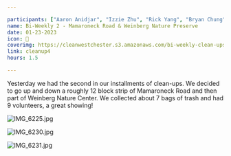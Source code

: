 ```yaml
---

participants: ["Aaron Anidjar", "Izzie Zhu", "Rick Yang", "Bryan Chung", "Linda Zhang", "Chloe Ji", "Kelly Deng", "Evan Lee", "Sophia Wu"]
name: Bi-Weekly 2 - Mamaroneck Road & Weinberg Nature Preserve
date: 01-23-2023
icon: 🌿
coverimg: https://cleanwestchester.s3.amazonaws.com/bi-weekly-clean-ups/cw4-1.jpg
link: cleanup4
hours: 1.5

---
```



Yesterday we had the second in our installments of clean-ups. We decided to go up and down a roughly 12 block strip of Mamaroneck Road and then part of Weinberg Nature Center. We collected about 7 bags of trash and had 9 volunteers, a great showing! 

![IMG_6225.jpg](https://cleanwestchester.s3.amazonaws.com/bi-weekly-clean-ups/cw4-2.jpg)

![IMG_6230.jpg](https://cleanwestchester.s3.amazonaws.com/bi-weekly-clean-ups/cw4-3.jpg)

![IMG_6231.jpg](https://cleanwestchester.s3.amazonaws.com/bi-weekly-clean-ups/cw4-4.jpg)

